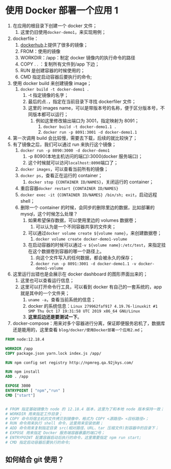 # 使用 Docker 部署一个应用 1

1. 在应用的根目录下创建一个 docker 文件；
   1. 这里仍旧使用`docker-demo1`，来实现用例；
2. dockerfile：
   1. [dockerhub](https://hub.docker.com/search?q=node&type=image)上提供了很多的镜像；
   2. FROM：使用的镜像
   3. WORKDIR：/app：制定 docker 镜像内的执行命令的路径
   4. COPY . . ：复制所有文件到/app 下边；
   5. RUN 是创建容器的时候使用的；
   6. CMD 指定启动容器后要执行的命令;
3. 使用 docker build 来创建镜像 image；
   1. `docker build -t docker-demo1 .`
      1. -t 指定镜像的名字；
      2. 最后的点`.`，指定在当前目录下寻找 dockerfiler 文件；
      3. 这里的 images name，可以是带版本号的名称，便于区分版本号，不同版本都可以运行；
         1. 例如这里修改输出端口为 3001，指定映射为 8091；
            1. `docker build -t docker-demo1.1 .`
            2. `docker run -p 8091:3001 -d docker-demo1.1`
4. 第一次调用 build 会比较慢，需要去下载，后续的就比较快了；
5. 有了镜像之后，我们可以通过 run 来执行这个镜像；
   1. `docker run -p 8090:3000 -d docker-demo1`
      1. -p 8090(本地主机访问的端口):3000(docker 服务端口)；
      2. 这个时候就可以访问`localhost:8090`端口了；
   2. `docker images`，可以查看当前所有的镜像；
   3. `docker ps`，查看正在运行的 container；
      1. `docker stop {CONTAINER ID/NAMES}`，关闭运行的 container；
   4. 重启容器`docker restart {CONTAINER ID/NAMES}`
   5. `docker exec -it {CONTAINER ID/NAMES} /bin/sh; exit`，启动远程 shell；
   6. 删除一个 container 的时候，会同步的删除里边的数据，比如部署的 mysql，这个时候怎么处理？
      1. 如果希望保存数据，可以使用里边的 volumes 数据卷；
         1. 可以认为是一个不同容器共享的文件夹；
      2. 可以通过`docker volume create ${volume name}`，来创建数据卷；
         1. `docker volume create docker-demo1-volume`
      3. 在启动容器的时候可以通过`-v ${volume name}:/etc/test`，来指定挂在这个数据卷到容器的哪一个路径上。
         1. 向这个文件写入的任何数据，都会被永久的保存；
         2. `docker run -p 8091:3001 -d docker-demo1.1 -v docker-demo1-volume`
6. 这里运行出错也是会展示在 docker dashboard 的图形界面出来的；
   1. 这里也可以查看运行信息；
   2. 这里可以打开命令行工具，可以看到 docker 有自己的一套系统的，app 就是其中的一个文件夹；
      1. `uname -a`，查看当前系统的信息；
      2. docker 的系统信息：`Linux 279962faf917 4.19.76-linuxkit #1 SMP Thu Oct 17 19:31:58 UTC 2019 x86_64 GNU/Linux`
      3. **这里后边还是要测试一下**。
7. docker-compose：用来对多个容器进行分离，保证即便服务宕机了，数据库还是能用的，这里查看 `blog/docker/使用Docker部署一个应用2.md`；

```dockerfile
FROM node:12.18.4

WORKDIR /app
COPY package.json yarn.lock index.js /app/

RUN npm config set registry http://npmreg.qa.92jkys.com/

RUN npm install
ADD . /app

EXPOSE 3000
ENTRYPOINT [ "npm","run" ]
CMD ["start"]


# FROM 指定基础镜像为 node 的 12.18.4 版本，这里为了和本地 node 版本保持一致；
# WORKDIR 用来指定工作目录；
# COPY 命令将宿主机的文件拷贝到镜像中，格式为 COPY <源路径> <目标路径>；
# RUN 命令用来执行 shell 命令，这里用来安装依赖；
# ADD 命令用来复制指定目录 src(相对路径、URL、tar 压缩文件)到容器中的目录下；
# EXPOSE 用来指定 Docker 服务端容器暴露的端口号；
# ENTRYPOINT 配置容器启动后执行的命令，这里需要指定 npm run start;
# CMD 指定启动容器后要执行的命令;
```

## 如何结合 git 使用？
